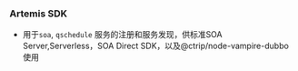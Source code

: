 ### Artemis SDK

- 用于`soa`, `qschedule` 服务的注册和服务发现，供标准SOA Server,Serverless，SOA Direct SDK，以及@ctrip/node-vampire-dubbo使用